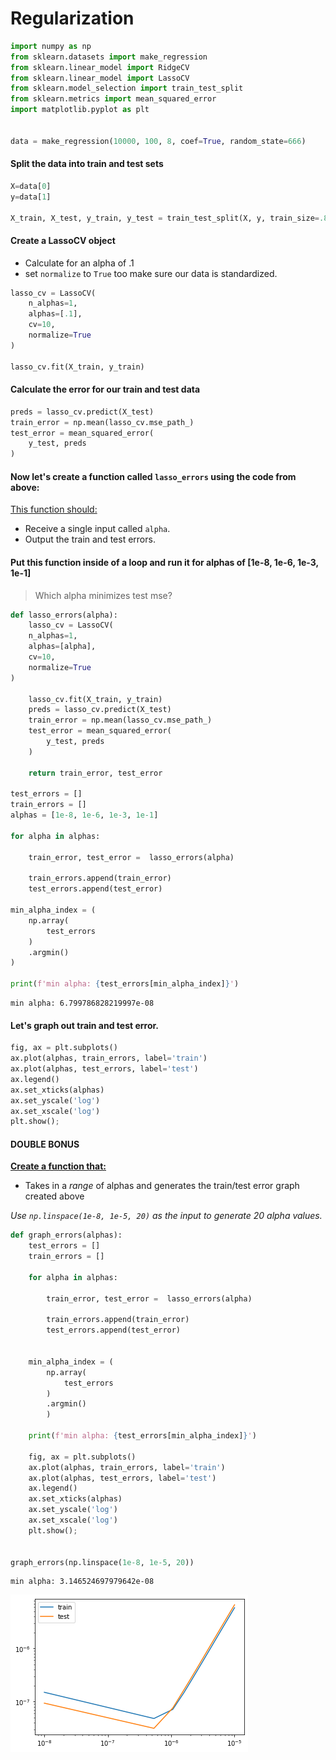 
# Regularization


```python
import numpy as np
from sklearn.datasets import make_regression
from sklearn.linear_model import RidgeCV
from sklearn.linear_model import LassoCV
from sklearn.model_selection import train_test_split
from sklearn.metrics import mean_squared_error
import matplotlib.pyplot as plt


data = make_regression(10000, 100, 8, coef=True, random_state=666)
```

#### Split the data into train and test sets


```python
X=data[0]
y=data[1]

X_train, X_test, y_train, y_test = train_test_split(X, y, train_size=.8, random_state=666)
```

#### Create a LassoCV object 
- Calculate for an alpha of .1
- set ```normalize``` to ```True``` too make sure our data is standardized.


```python
lasso_cv = LassoCV(
    n_alphas=1,
    alphas=[.1],
    cv=10,
    normalize=True
)

lasso_cv.fit(X_train, y_train)
```

#### Calculate the error for our train and test data


```python
preds = lasso_cv.predict(X_test)
train_error = np.mean(lasso_cv.mse_path_)
test_error = mean_squared_error(
    y_test, preds
)
```

#### Now let's create a function called ```lasso_errors``` using the code from above:

<u>This function should:</u>
- Receive a single input called ```alpha```.
- Output the train and test errors.

#### Put this function inside of a loop and run it for alphas of [1e-8, 1e-6, 1e-3, 1e-1]
> Which alpha minimizes test mse?


```python
def lasso_errors(alpha):
    lasso_cv = LassoCV(
    n_alphas=1,
    alphas=[alpha],
    cv=10,
    normalize=True
)

    lasso_cv.fit(X_train, y_train)
    preds = lasso_cv.predict(X_test)
    train_error = np.mean(lasso_cv.mse_path_)
    test_error = mean_squared_error(
        y_test, preds
    )
    
    return train_error, test_error

test_errors = []
train_errors = []
alphas = [1e-8, 1e-6, 1e-3, 1e-1]

for alpha in alphas:

    train_error, test_error =  lasso_errors(alpha)
    
    train_errors.append(train_error) 
    test_errors.append(test_error)
    
min_alpha_index = (
    np.array(
        test_errors
    )
    .argmin()
)

print(f'min alpha: {test_errors[min_alpha_index]}')
```

    min alpha: 6.799786828219997e-08


#### Let's graph out train and test error.


```python
fig, ax = plt.subplots()
ax.plot(alphas, train_errors, label='train')
ax.plot(alphas, test_errors, label='test')
ax.legend()
ax.set_xticks(alphas)
ax.set_yscale('log')
ax.set_xscale('log')
plt.show();
```

#### DOUBLE BONUS

<b><u>Create a function that:</u></b>
- Takes in a *range* of alphas and generates the train/test error graph created above

*Use ```np.linspace(1e-8, 1e-5, 20)``` as the input to generate 20 alpha values.*


```python
def graph_errors(alphas):
    test_errors = []
    train_errors = []

    for alpha in alphas:

        train_error, test_error =  lasso_errors(alpha)

        train_errors.append(train_error) 
        test_errors.append(test_error)

    
    min_alpha_index = (
        np.array(
            test_errors
        )
        .argmin()
        )

    print(f'min alpha: {test_errors[min_alpha_index]}')
    
    fig, ax = plt.subplots()
    ax.plot(alphas, train_errors, label='train')
    ax.plot(alphas, test_errors, label='test')
    ax.legend()
    ax.set_xticks(alphas)
    ax.set_yscale('log')
    ax.set_xscale('log')
    plt.show();

    
graph_errors(np.linspace(1e-8, 1e-5, 20))
```

    min alpha: 3.146524697979642e-08



![png](index_files/index_13_1.png)

